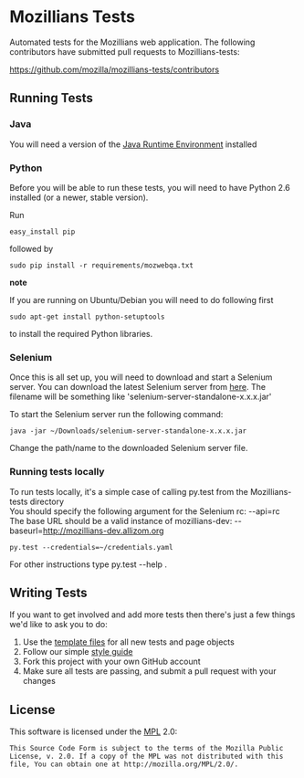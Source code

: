 Mozillians Tests
===================

Automated tests for the Mozillians web application.
The following contributors have submitted pull requests to Mozillians-tests:

https://github.com/mozilla/mozillians-tests/contributors

Running Tests
-------------

### Java
You will need a version of the [Java Runtime Environment][JRE] installed

[JRE]: http://www.oracle.com/technetwork/java/javase/downloads/index.html

### Python
Before you will be able to run these tests, you will need to have Python 2.6 installed (or a newer, stable version).

Run

    easy_install pip

followed by

    sudo pip install -r requirements/mozwebqa.txt

__note__

If you are running on Ubuntu/Debian you will need to do following first


    sudo apt-get install python-setuptools

to install the required Python libraries.

### Selenium
Once this is all set up, you will need to download and start a Selenium server. You can download the latest Selenium server from [here][Selenium Downloads]. The filename will be something like 'selenium-server-standalone-x.x.x.jar'

To start the Selenium server run the following command:

    java -jar ~/Downloads/selenium-server-standalone-x.x.x.jar

Change the path/name to the downloaded Selenium server file.

[Selenium Downloads]: http://code.google.com/p/selenium/downloads/list

### Running tests locally

To run tests locally, it's a simple case of calling py.test from the Mozillians-tests directory
<br />You should specify the following argument for the Selenium rc: --api=rc
<br />The base URL should be a valid instance of mozillians-dev: --baseurl=http://mozillians-dev.allizom.org

    py.test --credentials=~/credentials.yaml

For other instructions type py.test --help .


Writing Tests
-------------
If you want to get involved and add more tests then there's just a few things
we'd like to ask you to do:

1. Use the [template files][GitHub Templates] for all new tests and page objects
2. Follow our simple [style guide][Style Guide]
3. Fork this project with your own GitHub account
4. Make sure all tests are passing, and submit a pull request with your changes

[GitHub Templates]: https://github.com/mozilla/mozwebqa-test-templates
[Style Guide]: https://wiki.mozilla.org/QA/Execution/Web_Testing/Docs/Automation/StyleGuide

License
-------
This software is licensed under the [MPL] 2.0:

    This Source Code Form is subject to the terms of the Mozilla Public
    License, v. 2.0. If a copy of the MPL was not distributed with this
    file, You can obtain one at http://mozilla.org/MPL/2.0/.

[MPL]: http://www.mozilla.org/MPL/2.0/